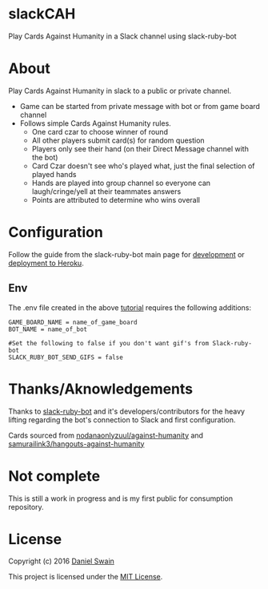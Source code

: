 # slackCAH
Play Cards Against Humanity in a Slack channel using slack-ruby-bot

# About
Play Cards Against Humanity in slack to a public or private channel.
* Game can be started from private message with bot or from game board channel
* Follows simple Cards Against Humanity rules.
  * One card czar to choose winner of round
  * All other players submit card(s) for random question
  * Players only see their hand (on their Direct Message channel with the bot)
  * Card Czar doesn't see who's played what, just the final selection of played hands
  * Hands are played into group channel so everyone can laugh/cringe/yell at their teammates answers
  * Points are attributed to determine who wins overall

# Configuration
Follow the guide from the slack-ruby-bot main page for [development](https://github.com/dblock/slack-ruby-bot/blob/master/TUTORIAL.md) or [deployment to Heroku](https://github.com/dblock/slack-ruby-bot/blob/master/DEPLOYMENT.md).


## Env
The .env file created in the above [tutorial](https://github.com/dblock/slack-ruby-bot/blob/master/TUTORIAL.md) requires the following additions:
```
GAME_BOARD_NAME = name_of_game_board
BOT_NAME = name_of_bot

#Set the following to false if you don't want gif's from Slack-ruby-bot
SLACK_RUBY_BOT_SEND_GIFS = false
```

# Thanks/Aknowledgements
Thanks to [slack-ruby-bot](https://github.com/dblock/slack-ruby-bot) and it's developers/contributors for the heavy lifting regarding the bot's connection to Slack and first configuration.

Cards sourced from [nodanaonlyzuul/against-humanity](https://github.com/nodanaonlyzuul/against-humanity) and [samurailink3/hangouts-against-humanity](https://github.com/samurailink3/hangouts-against-humanity/wiki/Cards)

# Not complete
This is still a work in progress and is my first public for consumption repository.

# License
Copyright (c) 2016 [Daniel Swain](http://www.danielcswain.com)

This project is licensed under the [MIT License](LICENSE.md).
